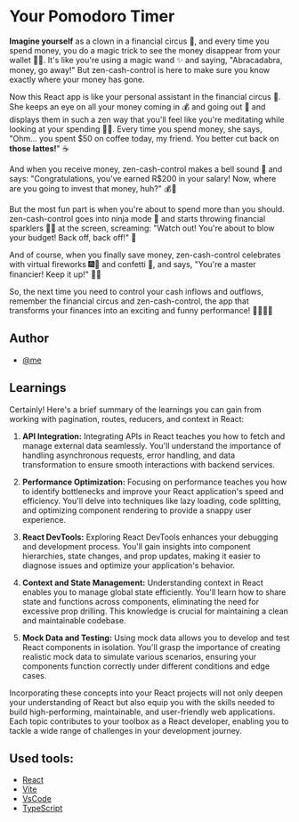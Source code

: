 
# Your Pomodoro Timer

**Imagine yourself** as a clown in a financial circus 🤡, and every time you spend money, you do a magic trick to see the money disappear from your wallet 🎩💸. It's like you're using a magic wand ✨ and saying, "Abracadabra, money, go away!" But zen-cash-control is here to make sure you know exactly where your money has gone.

Now this React app is like your personal assistant in the financial circus 🎪. She keeps an eye on all your money coming in 💰 and going out 💸 and displays them in such a zen way that you'll feel like you're meditating while looking at your spending 🧘‍♂️. Every time you spend money, she says, "Ohm... you spent $50 on coffee today, my friend. You better cut back on **those lattes!**" ☕

And when you receive money, zen-cash-control makes a bell sound 🔔 and says: "Congratulations, you've earned R$200 in your salary! Now, where are you going to invest that money, huh?" 💰💼

But the most fun part is when you're about to spend more than you should. zen-cash-control goes into ninja mode 🥷 and starts throwing financial sparklers 💸💫 at the screen, screaming: "Watch out! You're about to blow your budget! Back off, back off!" 🚀

And of course, when you finally save money, zen-cash-control celebrates with virtual fireworks 🎆🎉 and confetti 🎊, and says, "You're a master financier! Keep it up!" 🎈👏

So, the next time you need to control your cash inflows and outflows, remember the financial circus and zen-cash-control, the app that transforms your finances into an exciting and funny performance! 🤑🎉🎪🎈


## Author

- [@me](https://github.com/duds-la)


## Learnings
Certainly! Here's a brief summary of the learnings you can gain from working with pagination, routes, reducers, and context in React:

1. **API Integration:** Integrating APIs in React teaches you how to fetch and manage external data seamlessly. You'll understand the importance of handling asynchronous requests, error handling, and data transformation to ensure smooth interactions with backend services.

2. **Performance Optimization:** Focusing on performance teaches you how to identify bottlenecks and improve your React application's speed and efficiency. You'll delve into techniques like lazy loading, code splitting, and optimizing component rendering to provide a snappy user experience.

3. **React DevTools:** Exploring React DevTools enhances your debugging and development process. You'll gain insights into component hierarchies, state changes, and prop updates, making it easier to diagnose issues and optimize your application's behavior.

4. **Context and State Management:** Understanding context in React enables you to manage global state efficiently. You'll learn how to share state and functions across components, eliminating the need for excessive prop drilling. This knowledge is crucial for maintaining a clean and maintainable codebase.

5. **Mock Data and Testing:** Using mock data allows you to develop and test React components in isolation. You'll grasp the importance of creating realistic mock data to simulate various scenarios, ensuring your components function correctly under different conditions and edge cases.

Incorporating these concepts into your React projects will not only deepen your understanding of React but also equip you with the skills needed to build high-performing, maintainable, and user-friendly web applications. Each topic contributes to your toolbox as a React developer, enabling you to tackle a wide range of challenges in your development journey.

## Used tools:

 - [React](https://react.dev/learn)
 - [Vite](https://vitejs.dev/)
 - [VsCode](https://code.visualstudio.com/download)
 - [TypeScript](https://www.typescriptlang.org/)

